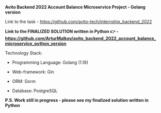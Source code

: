 **Avito Backend 2022 Account Balance Microservice Project - Golang version**

Link to the task - https://github.com/avito-tech/internship_backend_2022

**Link to the FINALIZED SOLUTION written in Python :point_right: - https://github.com/ArturMalkov/avito_backend_2022_account_balance_microservice_python_version**

Technology Stack:

- Programming Language: Golang (1.19)

- Web-framework: Gin

- ORM: Gorm

- Database: PostgreSQL

**P.S. Work still in progress - please see my finalized solution written in Python**
